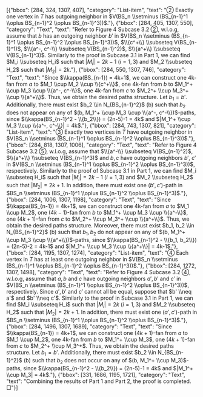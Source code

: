 [{"bbox": [284, 324, 1307, 407], "category": "List-item", "text": "② Exactly one vertex in $T$ has outgoing neighbor in $V(BS_n \\setminus (BS_{n-1}^1 \\oplus BS_{n-1}^2 \\oplus BS_{n-1}^3))$."}, {"bbox": [284, 405, 1307, 550], "category": "Text", "text": "Refer to Figure 4 Subcase 3.2 ②, w.l.o.g, assume that $b$ has an outgoing neighbor $b'$ in $V(BS_n \\setminus (BS_{n-1}^1 \\oplus BS_{n-1}^2 \\oplus BS_{n-1}^3))$, $\\{c^+\\} \\subseteq V(BS_{n-1}^1)$, $\\{a^-, c^-\\} \\subseteq V(BS_{n-1}^2)$, $\\{a^+\\} \\subseteq V(BS_{n-1}^3)$. Similarly to the proof in Subcase 3.1 in Part 1, we can find $M_i \\subseteq H_i$ such that $|M_i| = 2k-1$ ($i=1,3$) and $M_2 \\subseteq H_2$ such that $|M_2| = 2k$."}, {"bbox": [284, 550, 1307, 746], "category": "Text", "text": "Since $\\kappa(BS_{n-1}) = 4k+1$, we can construct one 4k-fan from $a$ to $M_1 \\cup M_2 \\cup \\{c^+\\}$, one 4k-fan from $b$ to $M_1^+ \\cup M_3 \\cup \\{a^-, c^-\\}$, one 4k-fan from $c$ to $M_2^+ \\cup M_3^+ \\cup \\{a^+\\}$. Thus, we obtain the desired paths structure. Let $b_1 = b'$. Additionally, there must exist $b_2 \\in N_{BS_{n-1}^2}$ (b) such that $b_2$ does not appear on any of $(b, M_1^+ \\cup M_3 \\cup \\{a^-, c^-\\})$-paths, since $\\kappa(BS_{n-1}^2 - \\{b_2\\}) = (2n-5)-1 = 4k$ and $|M_1^+ \\cup M_3 \\cup \\{a^-, c^-\\}| = 4k$."}, {"bbox": [284, 743, 1307, 821], "category": "List-item", "text": "③ Exactly two vertices in $T$ have outgoing neighbor in $V(BS_n \\setminus (BS_{n-1}^1 \\oplus BS_{n-1}^2 \\oplus BS_{n-1}^3))$."}, {"bbox": [284, 818, 1307, 1006], "category": "Text", "text": "Refer to Figure 4 Subcase 3.2 ⑤, w.l.o.g, assume that $\\{a^-\\} \\subseteq V(BS_{n-1}^2)$, $\\{a^+\\} \\subseteq V(BS_{n-1}^3)$ and $b, c$ have outgoing neighbors $b'$, $c'$ in $V(BS_n \\setminus (BS_{n-1}^1 \\oplus BS_{n-1}^2 \\oplus BS_{n-1}^3))$, respectively. Similarly to the proof of Subcase 3.1 in Part 1, we can find $M_i \\subseteq H_i$ such that $|M_i| = 2k-1$ ($i=1,3$) and $M_2 \\subseteq H_2$ such that $|M_2| = 2k+1$. In addition, there must exist one $(b', c')$-path in $BS_n \\setminus (BS_{n-1}^1 \\oplus BS_{n-1}^2 \\oplus BS_{n-1}^3)$."}, {"bbox": [284, 1006, 1307, 1198], "category": "Text", "text": "Since $\\kappa(BS_{n-1}) = 4k+1$, we can construct one 4k-fan from $a$ to $M_1 \\cup M_2$, one $(4k-1)$-fan from $b$ to $M_1^+ \\cup M_3 \\cup \\{a^-\\}$, one $(4k+1)$-fan from $c$ to $M_2^+ \\cup M_3^+ \\cup \\{a^+\\}$. Thus, we obtain the desired paths structure. Moreover, there must exist $b_1, b_2 \\in N_{BS_{n-1}^2}$ (b) such that $b_1, b_2$ do not appear on any of $(b, M_1^+ \\cup M_3 \\cup \\{a^+\\})$-paths, since $\\kappa(BS_{n-1}^2 - \\{b_1, b_2\\}) = (2n-5)-2 = 4k-1$ and $|M_1^+ \\cup M_3 \\cup \\{a^+\\}| = 4k-1$."}, {"bbox": [284, 1195, 1307, 1274], "category": "List-item", "text": "④ Each vertex in $T$ has at least one outgoing neighbor in $V(BS_n \\setminus (BS_{n-1}^1 \\oplus BS_{n-1}^2 \\oplus BS_{n-1}^3))$."}, {"bbox": [284, 1272, 1307, 1498], "category": "Text", "text": "Refer to Figure 4 Subcase 3.2 ④, w.l.o.g, assume that $a, b$ and $c$ have outgoing neighbors $a', b'$ and $c'$ in $V(BS_n \\setminus (BS_{n-1}^1 \\oplus BS_{n-1}^2 \\oplus BS_{n-1}^3))$, respectively. Since $a', b'$ and $c'$ cannot all be equal, suppose that $b' \\neq a'$ and $b' \\neq c'$. Similarly to the proof in Subcase 3.1 in Part 1, we can find $M_i \\subseteq H_i$ such that $|M_i| = 2k$ ($i=1,3$) and $M_2 \\subseteq H_2$ such that $|M_2| = 2k+1$. In addition, there must exist one $(a', c')$-path in $BS_n \\setminus (BS_{n-1}^1 \\oplus BS_{n-1}^2 \\oplus BS_{n-1}^3)$."}, {"bbox": [284, 1496, 1307, 1689], "category": "Text", "text": "Since $\\kappa(BS_{n-1}) = 4k+1$, we can construct one $(4k+1)$-fan from $a$ to $M_1 \\cup M_2$, one 4k-fan from $b$ to $M_1^+ \\cup M_3$, one $(4k+1)$-fan from $c$ to $M_2^+ \\cup M_3^+$. Thus, we obtain the desired paths structure. Let $b_1 = b'$. Additionally, there must exist $b_2 \\in N_{BS_{n-1}^2}$ (b) such that $b_2$ does not occur on any of $(b, M_1^+ \\cup M_3)$-paths, since $\\kappa(BS_{n-1}^2 - \\{b_2\\}) = (2n-5)-1 = 4k$ and $|M_1^+ \\cup M_3| = 4k$."}, {"bbox": [331, 1686, 1195, 1721], "category": "Text", "text": "Combining the results of Part 1 and Part 2, the proof is completed. □"}]